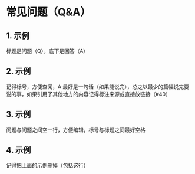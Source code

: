 # 常见问题（Q&A）

## 1. 示例
标题是问题（Q），底下是回答（A）

## 2. 示例
记得标号，方便查阅，A 最好是一句话（如果能说完），总之以最少的篇幅说完要说的事，如果引用了其他地方的内容记得标注来源或直接放链接（#40）

## 3. 示例
问题与问题之间空一行，方便编辑，标号与标题之间最好空格

## 4. 示例
记得把上面的示例删掉（包括这行）
